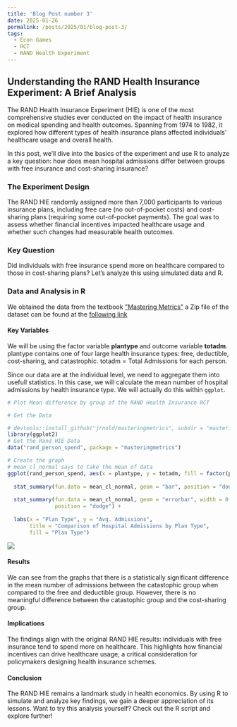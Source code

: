 ```yaml
---
title: 'Blog Post number 3'
date: 2025-01-26
permalink: /posts/2025/01/blog-post-3/
tags:
  - Econ Games
  - RCT
  - RAND Health Experiment
---
```


## Understanding the RAND Health Insurance Experiment: A Brief Analysis

The RAND Health Insurance Experiment (HIE) is one of the most comprehensive studies ever conducted on the impact of health insurance on medical spending and health outcomes. Spanning from 1974 to 1982, it explored how different types of health insurance plans affected individuals' healthcare usage and overall health.

In this post, we’ll dive into the basics of the experiment and use R to analyze a key question: how does mean hospital admissions differ between groups with free insurance and cost-sharing insurance?

### The Experiment Design
The RAND HIE randomly assigned more than 7,000 participants to various insurance plans, including free care (no out-of-pocket costs) and cost-sharing plans (requiring some out-of-pocket payments). The goal was to assess whether financial incentives impacted healthcare usage and whether such changes had measurable health outcomes.

### Key Question
Did individuals with free insurance spend more on healthcare compared to those in cost-sharing plans? Let’s analyze this using simulated data and R.

### Data and Analysis in R
We obtained the data from the textbook ["Mastering Metrics"](https://www.masteringmetrics.com/) a Zip file of the dataset can be found at the [following link](https://www.masteringmetrics.com/resources/)

#### Key Variables
We will be using the factor variable __plantype__ and outcome variable __totadm__.
plantype contains one of four large health insurance types: free, deductible, cost-sharing, and catastrophic.
totadm = Total Admissions for each person. 

Since our data are at the individual level, we need to aggregate them into usefull statistics. In this case, we will calculate the mean number of hospital admissions by health insurance type. We will actually do this within `ggplot`.

```r
# Plot Mean difference by group of the RAND Health Insurance RCT

# Get the Data

# devtools::install_github("jrnold/masteringmetrics", subdir = "masteringmetrics")
library(ggplot2)
# Get the Rand HIE Data
data("rand_person_spend", package = "masteringmetrics")

# Create the graph
# mean_cl_normal says to take the mean of data
ggplot(rand_person_spend, aes(x = plantype, y = totadm, fill = factor(plantype))) +
  
  stat_summary(fun.data = mean_cl_normal, geom = "bar", position = "dodge") +
  
  stat_summary(fun.data = mean_cl_normal, geom = "errorbar", width = 0.2, 
               position = "dodge") +
  
  labs(x = "Plan Type", y = "Avg. Admissions", 
       title = "Comparison of Hospital Admissions by Plan Type", 
       fill = "Plan Type")
```
![](https://github.com/Prof-Fernandez/Prof-Fernandez.github.io/files/randimage.jpg)

#### Results
We can see from the graphs that there is a statistically significant difference in the mean number of admissions between the catastophic group when compared to the free and deductible group. However, there is no meaningful difference between the catastophic group and the cost-sharing group.

#### Implications
The findings align with the original RAND HIE results: individuals with free insurance tend to spend more on healthcare. This highlights how financial incentives can drive healthcare usage, a critical consideration for policymakers designing health insurance schemes.

#### Conclusion
The RAND HIE remains a landmark study in health economics. By using R to simulate and analyze key findings, we gain a deeper appreciation of its lessons. Want to try this analysis yourself? Check out the R script and explore further!


